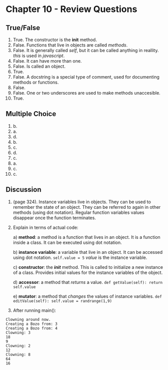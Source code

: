# Chapter 10 - Review Questions

## True/False

1. True. The constructor is the __init__ method.
2. False. Functions that live in objects are called _methods_.
3. False. It is generally called _self_, but it can be called anything in reallity. _this_ is used in _javascript_.
4. False. It can have more than one.
5. False. Is called an object.
6. True.
7. False. A docstring is a special type of comment, used for documenting methods or functions.
8. False.
9. False. One or two underscores are used to make methods unaccesible.
10. True.

## Multiple Choice

1. b.
2. a.
3. d.
4. b.
5. c.
6. d.
7. c.
8. a.
9. c.
10. c.

## Discussion

1. (page 324). Instance variables live in objects. They can be used to remember the state of an object. They can be referred to again in other methods (using dot notation). Regular function variables values disappear once the function terminates.

2. Explain in terms of actual code:

	a) **method**: a method is a function that lives in an object. It is a function inside a class. It can be executed using dot notation.

	b) **instance variable**: a variable that live in an object. It can be accessed using dot notation.
		`self.value = 5`
		*value* is the instance variable.
	
	c) **constructor**: the *__init__* method. This is called to initialize a new instance of a class. Provides initial values for the instance variables of the object.
	
	d) **accessor**: a method that *returns* a value.
		```
		def getValue(self):
			return self.value
		```
	
	e) **mutator**: a method that *changes* the values of instance variables.
		```
		def editValue(self):
			self.value = randrange(1,9)
		```

3. After running main():
```
Clowning around now.
Creating a Bozo from: 3
Creating a Bozo from: 4
Clowning: 3
18
9
Clowning: 2
12
Clowning: 8
64
16
```